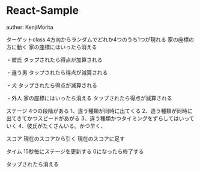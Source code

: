 # React-Sample

auther: KenjiMorita


ターゲットclass
4方向からランダムでどれか4つのうち1つが現れる
家の座標の方に動く
家の座標にはいったら消える

・彼氏
タップされたら得点が加算される

・違う男
タップされたら得点が減算される

・犬
タップされたら得点が減算される

・外人
家の座標にはいったら消える
タップされたら得点が減算される

ステージ
4つの段階がある
1、違う種類が同時に出てくる
2、違う種類が同時に出てきてかつスピードがあがる
3、違う種類かつタイミングをずらしてはいっていく
4、彼氏がたくさんいる。かつ早く、

スコア
現在のスコアから引く
現在のスコアに足す

タイム
15秒毎にステージを更新する
0になったら終了する

タップされたら消える



